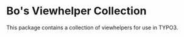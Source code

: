 Bo's Viewhelper Collection
==============================================================

This package contains a collection of viewhelpers for use in TYPO3.
